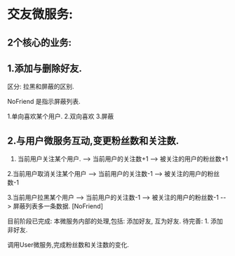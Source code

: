 
# 交友微服务:

## 2个核心的业务:

## 1.添加与删除好友.

区分: 拉黑和屏蔽的区别.

NoFriend 是指示屏蔽列表.

1.单向喜欢某个用户. 
2.双向喜欢
3.屏蔽








## 2.与用户微服务互动,变更粉丝数和关注数.

1. 当前用户关注某个用户. 
--> 当前用户的关注数+1
--> 被关注的用户的粉丝数+1

2.当前用户取消关注某个用户
--> 当前用户的关注数-1
--> 被关注的用户的粉丝数-1

3.当前用户拉黑某个用户
--> 当前用户的关注数-1
--> 被关注的用户的粉丝数-1
--> 屏蔽列表多一条数据. [NoFriend]



目前阶段已完成: 
本微服务内部的处理,包括: 添加好友, 互为好友. 
待完善: 1. 添加非好友. 

调用User微服务,完成粉丝数和关注数的变化.




